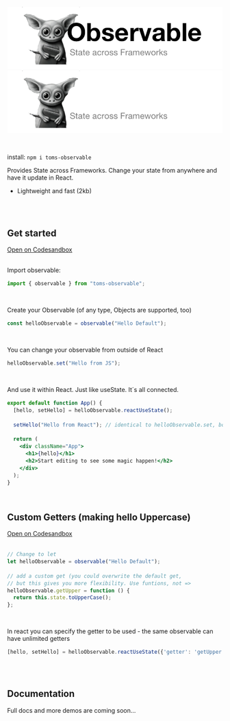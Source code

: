![Observable (light mode)](./img/observable-header-light.png#gh-light-mode-only)
![Observable (dark mode)](./img/observable-header-dark.png#gh-dark-mode-only)

<br>

install: `npm i toms-observable`

Provides State across Frameworks. Change your state from anywhere and have it update in React.

- Lightweight and fast (2kb)
<br>
<br>


## Get started
[Open on Codesandbox](https://codesandbox.io/p/sandbox/broken-dust-dd33md)
<br>
<br>

Import observable:
```jsx
import { observable } from "toms-observable";
```
<br>

Create your Observable (of any type, Objects are supported, too)
```jsx
const helloObservable = observable("Hello Default");
```
<br>

You can change your observable from outside of React
```jsx
helloObservable.set("Hello from JS");
```
<br>

And use it within React. Just like useState. It´s all connected.
```jsx
export default function App() {
  [hello, setHello] = helloObservable.reactUseState();

  setHello("Hello from React"); // identical to helloObservable.set, both update

  return (
    <div className="App">
      <h1>{hello}</h1>
      <h2>Start editing to see some magic happen!</h2>
    </div>
  );
}
```

<br>

## Custom Getters (making hello Uppercase)
[Open on Codesandbox](https://codesandbox.io/p/sandbox/observable-bascis-forked-f246vk)
<br>
<br>

```jsx
// Change to let
let helloObservable = observable("Hello Default");

// add a custom get (you could overwrite the default get,
// but this gives you more flexibility. Use funtions, not =>
helloObservable.getUpper = function () {
  return this.state.toUpperCase();
};
```
<br>

In react you can specify the getter to be used - the same observable can have unlimited getters
```jsx
[hello, setHello] = helloObservable.reactUseState({'getter': 'getUpper'});
```
<br>
<br>

## Documentation

Full docs and more demos are coming soon...
